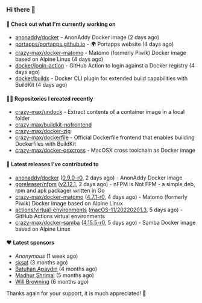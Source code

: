 ### Hi there 👋

#### 👷 Check out what I'm currently working on

- [anonaddy/docker](https://github.com/anonaddy/docker) - AnonAddy Docker image (2 days ago)
- [portapps/portapps.github.io](https://github.com/portapps/portapps.github.io) - 🌍 Portapps website (4 days ago)
- [crazy-max/docker-matomo](https://github.com/crazy-max/docker-matomo) - Matomo (formerly Piwik) Docker image based on Alpine Linux (4 days ago)
- [docker/login-action](https://github.com/docker/login-action) - GitHub Action to login against a Docker registry (4 days ago)
- [docker/buildx](https://github.com/docker/buildx) - Docker CLI plugin for extended build capabilities with BuildKit (4 days ago)

#### 👨‍💻 Repositories I created recently

- [crazy-max/undock](https://github.com/crazy-max/undock) - Extract contents of a container image in a local folder
- [crazy-max/buildkit-nofrontend](https://github.com/crazy-max/buildkit-nofrontend)
- [crazy-max/docker-zig](https://github.com/crazy-max/docker-zig)
- [crazy-max/dockerfile](https://github.com/crazy-max/dockerfile) - Official Dockerfile frontend that enables building Dockerfiles with BuildKit
- [crazy-max/docker-osxcross](https://github.com/crazy-max/docker-osxcross) - MacOSX cross toolchain as Docker image

#### 🚀 Latest releases I've contributed to

- [anonaddy/docker](https://github.com/anonaddy/docker) ([0.9.0-r0](https://github.com/anonaddy/docker/releases/tag/0.9.0-r0), 2 days ago) - AnonAddy Docker image
- [goreleaser/nfpm](https://github.com/goreleaser/nfpm) ([v2.12.1](https://github.com/goreleaser/nfpm/releases/tag/v2.12.1), 2 days ago) - nFPM is Not FPM - a simple deb, rpm and apk packager written in Go
- [crazy-max/docker-matomo](https://github.com/crazy-max/docker-matomo) ([4.7.1-r0](https://github.com/crazy-max/docker-matomo/releases/tag/4.7.1-r0), 4 days ago) - Matomo (formerly Piwik) Docker image based on Alpine Linux
- [actions/virtual-environments](https://github.com/actions/virtual-environments) ([macOS-11/20220201.3](https://github.com/actions/virtual-environments/releases/tag/macOS-11%2F20220201.3), 5 days ago) - GitHub Actions virtual environments
- [crazy-max/docker-samba](https://github.com/crazy-max/docker-samba) ([4.15.5-r0](https://github.com/crazy-max/docker-samba/releases/tag/4.15.5-r0), 5 days ago) - Samba Docker image based on Alpine Linux

#### ❤️ Latest sponsors
- _Anonymous_ (1 week ago)
- [sksat](https://github.com/sksat) (3 months ago)
- [Batuhan Apaydın](https://github.com/developer-guy) (4 months ago)
- [Madhur Shrimal](https://github.com/shrimalmadhur) (5 months ago)
- [Will Browning](https://github.com/willbrowningme) (6 months ago)

Thanks again for your support, it is much appreciated! 🙏

